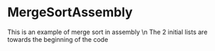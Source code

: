 # MergeSortAssembly
This is an example of merge sort in assembly \n
The 2 initial lists are towards the beginning of the code
